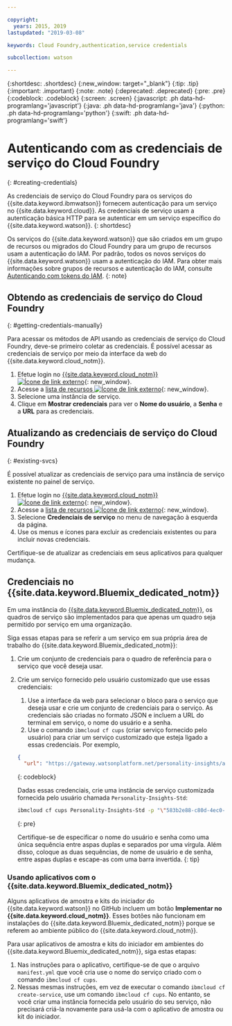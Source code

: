 ```yaml
---

copyright:
  years: 2015, 2019
lastupdated: "2019-03-08"

keywords: Cloud Foundry,authentication,service credentials

subcollection: watson

---
```


{:shortdesc: .shortdesc}
{:new_window: target="_blank"}
{:tip: .tip}
{:important: .important}
{:note: .note}
{:deprecated: .deprecated}
{:pre: .pre}
{:codeblock: .codeblock}
{:screen: .screen}
{:javascript: .ph data-hd-programlang='javascript'}
{:java: .ph data-hd-programlang='java'}
{:python: .ph data-hd-programlang='python'}
{:swift: .ph data-hd-programlang='swift'}

# Autenticando com as credenciais de serviço do Cloud Foundry
{: #creating-credentials}

As credenciais de serviço do Cloud Foundry para os serviços do {{site.data.keyword.ibmwatson}} fornecem autenticação para um serviço no {{site.data.keyword.cloud}}. As credenciais de serviço usam a autenticação básica HTTP para se autenticar em um serviço específico do {{site.data.keyword.watson}}.
{: shortdesc}

Os serviços do {{site.data.keyword.watson}} que são criados em um grupo de recursos ou migrados do Cloud Foundry para um grupo de recursos usam a autenticação do IAM. Por padrão, todos os novos serviços do {{site.data.keyword.watson}} usam a autenticação do IAM. Para obter mais informações sobre grupos de recursos e autenticação do IAM, consulte [Autenticando com tokens do IAM](/docs/services/watson?topic=watson-iam#iam-getting-credentials-manually).
{: note}

## Obtendo as credenciais de serviço do Cloud Foundry
{: #getting-credentials-manually}

Para acessar os métodos de API usando as credenciais de serviço do Cloud Foundry, deve-se primeiro coletar as credenciais. É possível acessar as credenciais de serviço por meio da interface da web do {{site.data.keyword.cloud_notm}}.

1.  Efetue login no [{{site.data.keyword.cloud_notm}} ![Ícone de link externo](../../icons/launch-glyph.svg "Ícone de link externo")](https://{DomainName}){: new_window}.
1.  Acesse a [lista de recursos ![Ícone de link externo](../../icons/launch-glyph.svg "Ícone de link externo")](https://{DomainName}/dashboard){: new_window}.
1.  Selecione uma instância de serviço.
1.  Clique em **Mostrar credenciais** para ver o **Nome do usuário**, a **Senha** e a **URL** para as credenciais.

## Atualizando as credenciais de serviço do Cloud Foundry
{: #existing-svcs}

É possível atualizar as credenciais de serviço para uma instância de serviço existente no painel de serviço.

1.  Efetue login no [{{site.data.keyword.cloud_notm}} ![Ícone de link externo](../../icons/launch-glyph.svg "Ícone de link externo")](https://{DomainName}){: new_window}.
1.  Acesse a [lista de recursos ![Ícone de link externo](../../icons/launch-glyph.svg "Ícone de link externo")](https://{DomainName}/dashboard){: new_window}.
1.  Selecione **Credenciais de serviço** no menu de navegação à esquerda da página.
1.  Use os menus e ícones para excluir as credenciais existentes ou para incluir novas credenciais.

Certifique-se de atualizar as credenciais em seus aplicativos para qualquer mudança.

## Credenciais no {{site.data.keyword.Bluemix_dedicated_notm}}

Em uma instância do
[{{site.data.keyword.Bluemix_dedicated_notm}}](/docs/dedicated?topic=dedicated-dedicated#dedicated),
os quadros de serviço são implementados para que apenas um quadro seja permitido por serviço em uma organização.

Siga essas etapas para se referir a um serviço em sua própria área de
trabalho do {{site.data.keyword.Bluemix_dedicated_notm}}:

1.  Crie um conjunto de credenciais para o quadro de referência para o serviço que você deseja usar.
1.  Crie um serviço fornecido pelo usuário customizado que use essas credenciais:

    1.  Use a interface da web para selecionar o bloco para o serviço que deseja usar e crie um conjunto de credenciais para o serviço. As credenciais são criadas no formato JSON e incluem a URL do terminal em serviço, o nome do usuário e a senha.
    1.  Use o comando `ibmcloud cf cups` (criar serviço fornecido pelo usuário) para criar um serviço customizado que esteja ligado a essas credenciais. Por exemplo,

      ```json
      {
        "url": "https://gateway.watsonplatform.net/personality-insights/api", "nome do usuário": "583b2e88-c80d-4ec0-93c1-98239f805146", "senha": "RuytRliRvoFN" }
      ```
      {: codeblock}

      Dadas essas credenciais, crie uma instância de serviço customizada fornecida pelo usuário chamada `Personality-Insights-Std`:

      ```bash
      ibmcloud cf cups Personality-Insights-Std -p "\"583b2e88-c80d-4ec0-93c1-98239f805146\":\"RuytRliRvoFN\""
      ```
      {: pre}

      Certifique-se de especificar o nome do usuário e senha como uma única sequência entre aspas duplas e separados por
uma vírgula. Além disso, coloque as duas sequências, de nome de usuário e de senha, entre aspas duplas e escape-as com uma barra invertida.
      {: tip}

### Usando aplicativos com o {{site.data.keyword.Bluemix_dedicated_notm}}

Alguns aplicativos de amostra e kits do iniciador do {{site.data.keyword.watson}} no GitHub incluem um botão
**Implementar no {{site.data.keyword.cloud_notm}}**. Esses botões não funcionam em instalações do {{site.data.keyword.Bluemix_dedicated_notm}} porque se referem ao ambiente público do {{site.data.keyword.cloud_notm}}.

Para usar aplicativos de amostra e kits do iniciador em ambientes do {{site.data.keyword.Bluemix_dedicated_notm}}, siga estas etapas:

1.  Nas instruções para o aplicativo, certifique-se de que o arquivo `manifest.yml` que você cria use o nome do serviço criado com o comando `ibmcloud cf cups`.
1.  Nessas mesmas instruções, em vez de executar o comando `ibmcloud cf create-service`, use um comando `ibmcloud cf cups`. No entanto, se você criar uma instância fornecida pelo usuário do seu serviço, não precisará criá-la novamente para usá-la com o aplicativo de amostra ou kit do iniciador.

